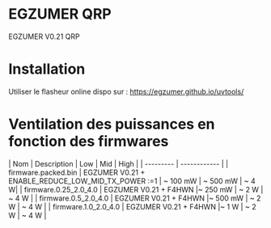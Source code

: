 # EGZUMER QRP
EGZUMER V0.21 QRP

# Installation

Utiliser le flasheur online dispo sur : https://egzumer.github.io/uvtools/

# Ventilation des puissances en fonction des firmwares

| Nom |	Description | Low | Mid | High |
| --------- | ------------ |
| firmware.packed.bin | EGZUMER V0.21 + ENABLE_REDUCE_LOW_MID_TX_POWER :=1 | ~ 100 mW | ~ 500 mW | ~ 4 W|
| firmware.0.25_2.0_4.0 | EGZUMER V0.21 + F4HWN |~ 250 mW | ~ 2 W | ~ 4 W |
| firmware.0.5_2.0_4.0 | EGZUMER V0.21 + F4HWN |~ 500 mW | ~ 2 W | ~ 4 W |
| firmware.1.0_2.0_4.0 | EGZUMER V0.21 + F4HWN |~ 1 W | ~ 2 W | ~ 4 W |